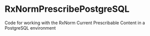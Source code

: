 # RxNormPrescribePostgreSQL
Code for working with the RxNorm Current Prescribable Content in a PostgreSQL environment
